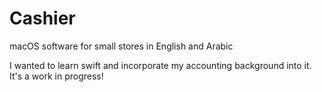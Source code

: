 # Cashier
macOS software for small stores in English and Arabic

I wanted to learn swift and incorporate my accounting background into it. It's a work in progress!
